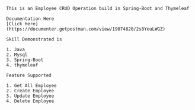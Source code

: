     This is an Employee CRUD Operation build in Spring-Boot and Thymeleaf
    
    Documentation Here 
    [Click Here](https://documenter.getpostman.com/view/19074820/2s8YeuLWGZ)
    
    Skill Demonstrated is
    
    1. Java
    2. Mysql
    3. Spring-Boot
    4. thymeleaf
    
    Feature Supported
    
    1. Get All Employee
    2. Create Employee
    3. Update Employee
    4. Delete Employee
    
